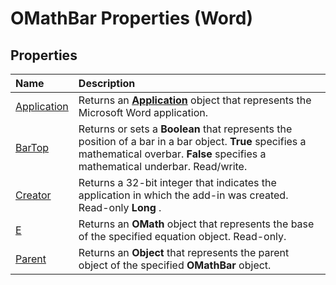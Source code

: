 
# OMathBar Properties (Word)

## Properties



|**Name**|**Description**|
|:-----|:-----|
|[Application](1b551d5b-7db3-0a69-d426-06d742244e8d.md)|Returns an  **[Application](d1cf6f8f-4e88-bf01-93b4-90a83f79cb44.md)** object that represents the Microsoft Word application.|
|[BarTop](66242ffe-db61-95bb-c9da-3f26b9b08de2.md)|Returns or sets a  **Boolean** that represents the position of a bar in a bar object. **True** specifies a mathematical overbar. **False** specifies a mathematical underbar. Read/write.|
|[Creator](eb0e14ce-ea14-a8ec-6be0-044878506bce.md)|Returns a 32-bit integer that indicates the application in which the add-in was created. Read-only  **Long** .|
|[E](6b6a3c44-6b6d-445c-c951-6f9245176fa0.md)|Returns an  **OMath** object that represents the base of the specified equation object. Read-only.|
|[Parent](47b92a00-2e57-724e-e560-58ce092c95c5.md)|Returns an  **Object** that represents the parent object of the specified **OMathBar** object.|

